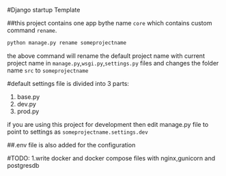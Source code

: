 #Django startup Template

##this project contains one app bythe name `core` which contains custom command `rename`.

```python
python manage.py rename someprojectname
```

the above command will rename the default project name with current project name in `manage.py`,`wsgi.py`,`settings.py` files and changes the folder name `src` to `someprojectname`

#default settings file is divided into 3 parts:

1. base.py
2. dev.py
3. prod.py

if you are using this project for development then edit manage.py file to point to settings as
`someprojectname.settings.dev`

##.env file is also added for the configuration

#TODO:
1.write docker and docker compose files with nginx,gunicorn and postgresdb
